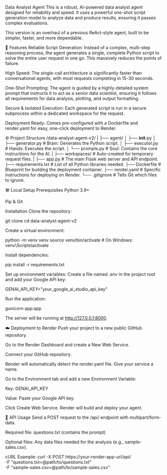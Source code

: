 Data Analyst Agent 
This is a robust, AI-powered data analyst agent designed for reliability and speed. It uses a powerful one-shot script generation model to analyze data and produce results, ensuring it passes complex evaluations.

This version is an overhaul of a previous ReAct-style agent, built to be simpler, faster, and more dependable.

🚀 Features
Reliable Script Generation: Instead of a complex, multi-step reasoning process, the agent generates a single, complete Python script to solve the entire user request in one go. This massively reduces the points of failure.

High Speed: The single-call architecture is significantly faster than conversational agents, with most requests completing in 15-30 seconds.

One-Shot Prompting: The agent is guided by a highly-detailed system prompt that instructs it to act as a senior data scientist, ensuring it follows all requirements for data analysis, plotting, and output formatting.

Secure & Isolated Execution: Each generated script is run in a secure subprocess within a dedicated workspace for the request.

Deployment Ready: Comes pre-configured with a Dockerfile and render.yaml for easy, one-click deployment to Render.

⚙️ Project Structure
/data-analyst-agent-v2/
|
├── agent/
│   ├── __init__.py
│   ├── generator.py        # Brain: Generates the Python script.
│   ├── executor.py         # Hands: Executes the script.
│   └── prompts.py          # Soul: Contains the core instructions for the AI.
|
├── workspaces/             # Auto-created for temporary request files.
|
├── app.py                  # The main Flask web server and API endpoint.
├── requirements.txt        # List of all Python libraries needed.
├── Dockerfile              # Blueprint for building the deployment container.
├── render.yaml             # Specific instructions for deploying on Render.
└── .gitignore              # Tells Git which files to ignore.

🛠️ Local Setup
Prerequisites
Python 3.9+

Pip & Git

Installation
Clone the repository:

git clone <your-repo-url>
cd data-analyst-agent-v2

Create a virtual environment:

python -m venv venv
source venv/bin/activate  # On Windows: venv\Scripts\activate

Install dependencies:

pip install -r requirements.txt

Set up environment variables:
Create a file named .env in the project root and add your Google API key:

GENAI_API_KEY="your_google_ai_studio_api_key"

Run the application:

gunicorn app:app

The server will be running at http://127.0.0.1:8000.

☁️ Deployment to Render
Push your project to a new public GitHub repository.

Go to the Render Dashboard and create a New Web Service.

Connect your GitHub repository.

Render will automatically detect the render.yaml file. Give your service a name.

Go to the Environment tab and add a new Environment Variable:

Key: GENAI_API_KEY

Value: Paste your Google API key.

Click Create Web Service. Render will build and deploy your agent.

🧪 API Usage
Send a POST request to the /api/ endpoint with multipart/form-data.

Required file: questions.txt (contains the prompt)

Optional files: Any data files needed for the analysis (e.g., sample-sales.csv).

cURL Example:
curl -X POST https://your-render-app-url/api/ \
     -F "questions.txt=@path/to/questions.txt" \
     -F "sample-sales.csv=@path/to/sample-sales.csv"
